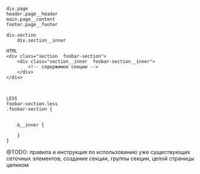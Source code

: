 ```
div.page
header.page__header
main.page__content
footer.page__footer
```

```
div.section
	div.section__inner
```

```
HTML
<div class="section  foobar-section">
	<div class="section__inner  foobar-section__inner">
		<!-- содержимое секции -->
	</div>
</div>



LESS
foobar-section.less
.foobar-section {
	

	&__inner {

	}
}
```


@TODO: правила и инструкция по использованию уже существующих сеточных элементов, создание секции, группы секции, целой страницы целиком